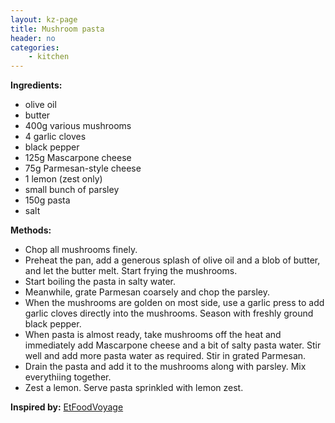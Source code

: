 ```yaml
---
layout: kz-page
title: Mushroom pasta
header: no
categories:
    - kitchen
---
```


**Ingredients:**

* olive oil
* butter
* 400g various mushrooms
* 4 garlic cloves
* black pepper
* 125g Mascarpone cheese
* 75g Parmesan-style cheese
* 1 lemon (zest only)
* small bunch of parsley
<nbsp></nbsp>
* 150g pasta
* salt


**Methods:**

* Chop all mushrooms finely.
* Preheat the pan, add a generous splash of olive oil and a blob of butter, and let the butter melt. Start frying the mushrooms.
* Start boiling the pasta in salty water.
* Meanwhile, grate Parmesan coarsely and chop the parsley.
* When the mushrooms are golden on most side, use a garlic press to add garlic cloves directly into the mushrooms. Season with freshly ground black pepper.
* When pasta is almost ready, take mushrooms off the heat and immediately add Mascarpone cheese and a bit of salty pasta water. Stir well and add more pasta water as required. Stir in grated Parmesan.
* Drain the pasta and add it to the mushrooms along with parsley. Mix everythiing together.
* Zest a lemon. Serve pasta sprinkled with lemon zest.

**Inspired by:** [EtFoodVoyage](https://www.etfoodvoyage.com/truffle-mushroom-mascarpone-pasta-recipe/)
